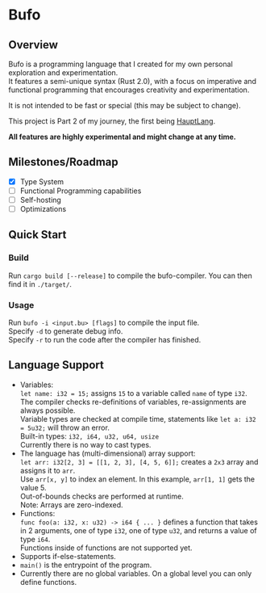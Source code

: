 # Bufo
## Overview
Bufo is a programming language that I created for my own personal exploration and experimentation.  
It features a semi-unique syntax (Rust 2.0), with a focus on imperative and functional programming that encourages creativity and experimentation.

It is not intended to be fast or special (this may be subject to change).

This project is Part 2 of my journey, the first being [HauptLang](https://github.com/MrLagSux/HauptLang).

**All features are highly experimental and might change at any time.**

## Milestones/Roadmap
- [x] Type System
- [ ] Functional Programming capabilities
- [ ] Self-hosting
- [ ] Optimizations

## Quick Start
### Build
Run `cargo build [--release]` to compile the bufo-compiler. You can then find it in `./target/`.
### Usage
Run `bufo -i <input.bu> [flags]` to compile the input file.  
Specify `-d` to generate debug info.  
Specify `-r` to run the code after the compiler has finished.

## Language Support
- Variables:  
`let name: i32 = 15;` assigns `15` to a variable called `name` of type `i32`.  
The compiler checks re-definitions of variables, re-assignments are always possible.  
Variable types are checked at compile time, statements like `let a: i32 = 5u32;` will throw an error.  
Built-in types: `i32, i64, u32, u64, usize`  
Currently there is no way to cast types.
- The language has (multi-dimensional) array support:  
`let arr: i32[2, 3] = [[1, 2, 3], [4, 5, 6]];` creates a `2x3` array and assigns it to `arr`.  
Use `arr[x, y]` to index an element. In this example, `arr[1, 1]` gets the value 5.  
Out-of-bounds checks are performed at runtime.  
Note: Arrays are zero-indexed.
- Functions:  
`func foo(a: i32, x: u32) -> i64 { ... }` defines a function that takes in 2 arguments, one of type `i32`, one of type `u32`, and returns a value of type `i64`.  
Functions inside of functions are not supported yet.
- Supports if-else-statements.  
- `main()` is the entrypoint of the program.
- Currently there are no global variables. On a global level you can only define functions.